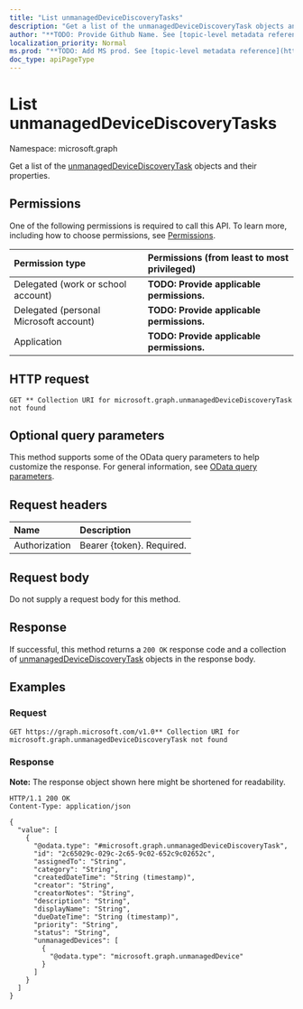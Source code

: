 ```yaml
---
title: "List unmanagedDeviceDiscoveryTasks"
description: "Get a list of the unmanagedDeviceDiscoveryTask objects and their properties."
author: "**TODO: Provide Github Name. See [topic-level metadata reference](https://msgo.azurewebsites.net/add/document/guidelines/metadata.html#topic-level-metadata)**"
localization_priority: Normal
ms.prod: "**TODO: Add MS prod. See [topic-level metadata reference](https://msgo.azurewebsites.net/add/document/guidelines/metadata.html#topic-level-metadata)**"
doc_type: apiPageType
---
```


# List unmanagedDeviceDiscoveryTasks
Namespace: microsoft.graph



Get a list of the [unmanagedDeviceDiscoveryTask](../resources/unmanageddevicediscoverytask.md) objects and their properties.

## Permissions
One of the following permissions is required to call this API. To learn more, including how to choose permissions, see [Permissions](/graph/permissions-reference).

|Permission type|Permissions (from least to most privileged)|
|:---|:---|
|Delegated (work or school account)|**TODO: Provide applicable permissions.**|
|Delegated (personal Microsoft account)|**TODO: Provide applicable permissions.**|
|Application|**TODO: Provide applicable permissions.**|

## HTTP request

<!-- {
  "blockType": "ignored"
}
-->
``` http
GET ** Collection URI for microsoft.graph.unmanagedDeviceDiscoveryTask not found
```

## Optional query parameters
This method supports some of the OData query parameters to help customize the response. For general information, see [OData query parameters](/graph/query-parameters).

## Request headers
|Name|Description|
|:---|:---|
|Authorization|Bearer {token}. Required.|

## Request body
Do not supply a request body for this method.

## Response

If successful, this method returns a `200 OK` response code and a collection of [unmanagedDeviceDiscoveryTask](../resources/unmanageddevicediscoverytask.md) objects in the response body.

## Examples

### Request
<!-- {
  "blockType": "request",
  "name": "list_unmanageddevicediscoverytask"
}
-->
``` http
GET https://graph.microsoft.com/v1.0** Collection URI for microsoft.graph.unmanagedDeviceDiscoveryTask not found
```


### Response
**Note:** The response object shown here might be shortened for readability.
<!-- {
  "blockType": "response",
  "truncated": true,
  "@odata.type": "Collection(microsoft.graph.unmanagedDeviceDiscoveryTask)"
}
-->
``` http
HTTP/1.1 200 OK
Content-Type: application/json

{
  "value": [
    {
      "@odata.type": "#microsoft.graph.unmanagedDeviceDiscoveryTask",
      "id": "2c65029c-029c-2c65-9c02-652c9c02652c",
      "assignedTo": "String",
      "category": "String",
      "createdDateTime": "String (timestamp)",
      "creator": "String",
      "creatorNotes": "String",
      "description": "String",
      "displayName": "String",
      "dueDateTime": "String (timestamp)",
      "priority": "String",
      "status": "String",
      "unmanagedDevices": [
        {
          "@odata.type": "microsoft.graph.unmanagedDevice"
        }
      ]
    }
  ]
}
```

